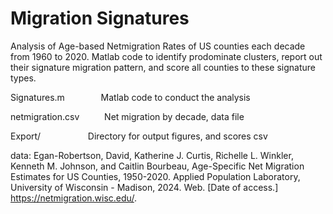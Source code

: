 # Migration Signatures

Analysis of Age-based Netmigration Rates of US counties each decade from 1960 to 2020. Matlab code to identify prodominate clusters, report out their signature migration pattern, and score all counties to these signature types.

Signatures.m &emsp; &emsp; &emsp; Matlab code to conduct the analysis

netmigration.csv &emsp; &emsp; Net migration by decade, data file

Export/ &emsp; &emsp; &emsp; &emsp; Directory for output figures, and scores csv


data:
Egan-Robertson, David, Katherine J. Curtis, Richelle L. Winkler, Kenneth M. Johnson, and Caitlin Bourbeau, Age-Specific Net Migration Estimates for US Counties, 1950-2020. Applied Population Laboratory, University of Wisconsin - Madison, 2024. Web. [Date of access.] https://netmigration.wisc.edu/. 
